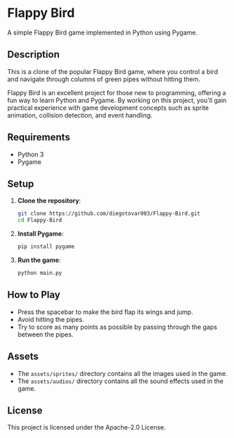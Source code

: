 # Flappy Bird

A simple Flappy Bird game implemented in Python using Pygame.

## Description

This is a clone of the popular Flappy Bird game, where you control a bird and navigate through columns of green pipes without hitting them.

Flappy Bird is an excellent project for those new to programming, offering a fun way to learn Python and Pygame. By working on this project, you'll gain practical experience with game development concepts such as sprite animation, collision detection, and event handling.

## Requirements

- Python 3
- Pygame

## Setup

1. **Clone the repository**:
    ```bash
    git clone https://github.com/diegotovar003/Flappy-Bird.git
    cd Flappy-Bird
    ```

2. **Install Pygame**:
    ```bash
    pip install pygame
    ```

3. **Run the game**:
    ```bash
    python main.py
    ```

## How to Play

- Press the spacebar to make the bird flap its wings and jump.
- Avoid hitting the pipes.
- Try to score as many points as possible by passing through the gaps between the pipes.

## Assets

- The `assets/sprites/` directory contains all the images used in the game.
- The `assets/audios/` directory contains all the sound effects used in the game.

## License

This project is licensed under the Apache-2.0 License.
